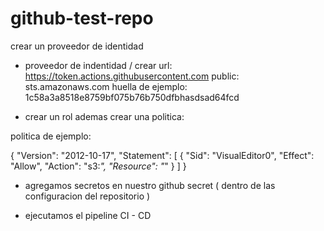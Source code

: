 # github-test-repo

crear un proveedor de identidad

- proveedor de indentidad / crear 
url:  https://token.actions.githubusercontent.com
public:  sts.amazonaws.com
huella de ejemplo:  1c58a3a8518e8759bf075b76b750dfbhasdsad64fcd

- crear un rol ademas crear una politica:

politica de ejemplo:  

{
    "Version": "2012-10-17",
    "Statement": [
        {
            "Sid": "VisualEditor0",
            "Effect": "Allow",
            "Action": "s3:*",
            "Resource": "*"
        }
    ]
}

- agregamos secretos en nuestro github secret ( dentro de las configuracion del repositorio )

- ejecutamos el pipeline CI - CD